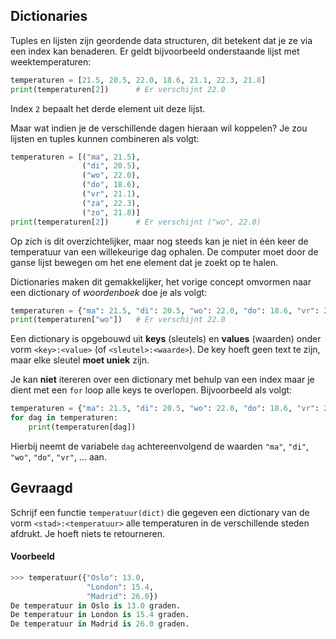 ## Dictionaries

Tuples en lijsten zijn geordende data structuren, dit betekent dat je ze via een index kan benaderen. Er geldt bijvoorbeeld onderstaande lijst met weektemperaturen:

```python
temperaturen = [21.5, 20.5, 22.0, 18.6, 21.1, 22.3, 21.8]
print(temperaturen[2])      # Er verschijnt 22.0
```
Index `2` bepaalt het derde element uit deze lijst.

Maar wat indien je de verschillende dagen hieraan wil koppelen? Je zou lijsten en tuples kunnen combineren als volgt:
```python
temperaturen = [("ma", 21.5), 
                ("di", 20.5), 
                ("wo", 22.0),
                ("do", 18.6),
                ("vr", 21.1), 
                ("za", 22.3), 
                ("zo", 21.8)]
print(temperaturen[2])      # Er verschijnt ("wo", 22.0)
```
Op zich is dit overzichtelijker, maar nog steeds kan je niet in één keer de temperatuur van een willekeurige dag ophalen. De computer moet door de ganse lijst bewegen om het ene element dat je zoekt op te halen.

Dictionaries maken dit gemakkelijker, het vorige concept omvormen naar een dictionary of *woordenboek* doe je als volgt:


```python
temperaturen = {"ma": 21.5, "di": 20.5, "wo": 22.0, "do": 18.6, "vr": 21.1, "za": 22.3, "zo": 21.8}
print(temperaturen["wo"])   # Er verschijnt 22.0
```

Een dictionary is opgebouwd uit **keys** (sleutels) en **values** (waarden) onder vorm `<key>:<value>` (of `<sleutel>:<waarde>`). De key hoeft geen text te zijn, maar elke sleutel **moet uniek** zijn.


Je kan **niet** itereren over een dictionary met behulp van een index maar je dient met een `for` loop alle keys te overlopen. Bijvoorbeeld als volgt:

```python
temperaturen = {"ma": 21.5, "di": 20.5, "wo": 22.0, "do": 18.6, "vr": 21.1, "za": 22.3, "zo": 21.8}
for dag in temperaturen:
    print(temperaturen[dag])
```
Hierbij neemt de variabele `dag` achtereenvolgend de waarden `"ma"`, `"di"`, `"wo"`, `"do"`, `"vr"`, ... aan.


## Gevraagd
Schrijf een functie `temperatuur(dict)` die gegeven een dictionary van de vorm `<stad>:<temperatuur>` alle temperaturen in de verschillende steden afdrukt. Je hoeft niets te retourneren.

#### Voorbeeld

```python
>>> temperatuur({"Oslo": 13.0,
                 "London": 15.4,
                 "Madrid": 26.0})
De temperatuur in Oslo is 13.0 graden.
De temperatuur in London is 15.4 graden.
De temperatuur in Madrid is 26.0 graden.
```